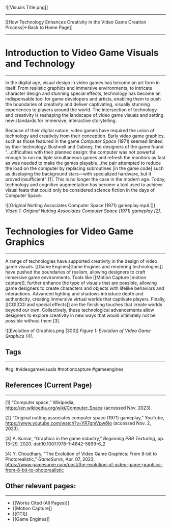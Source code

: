 ![[Visuals Title.png]]
___
[[How Technology Enhances Creativity in the Video Game Creation Process|←Back to Home Page]]
____
# Introduction to Video Game Visuals and Technology
____
In the digital age, visual design in video games has become an art form in itself. From realistic graphics and immersive environments, to intricate character design and stunning special effects, technology has become an indispensable tool for game developers and artists, enabling them to push the boundaries of creativity and deliver captivating, visually stunning experiences to players around the world. The intersection of technology and creativity is reshaping the landscape of video game visuals and setting new standards for immersive, interactive storytelling.

Because of their digital nature, video games have required the union of technology and creativity from their conception. Early video game graphics, such as those featured in the game _Computer Space_ (1971) seemed limited by their technology. Bushnell and Dabney, the designers of the game found "...difficulties with their planned design: the computer was not powerful enough to run multiple simultaneous games and refresh the monitors as fast as was needed to make the games playable...the pair attempted to reduce the load on the computer by replacing subroutines [in the game code] such as displaying the background stars—with specialized hardware, but it proved insufficient" [1]. This is no longer the case in the modern age. Today, technology and cognitive augmentation has become a tool used to achieve visual feats that could only be considered science fiction in the days of Computer Space.

![[Original Nutting Associates Computer Space (1971) gameplay.mp4 |]]
_Video 1: Original Nutting Associates Computer Space (1971) gameplay [2]._

# Technologies for Video Game Graphics
___

A range of technologies have supported creativity in the design of video game visuals. [[Game Engines|Game Engines and rendering technologies]] have pushed the boundaries of realism, allowing designers to craft immersive game environments. Tools like [[Motion Capture |motion capture]], further enhance the type of visuals that are possible, allowing game designers to create characters and objects with lifelike behaviors and interactions. Advanced lighting and shadows introduce depth and authenticity, creating immersive virtual worlds that captivate players. Finally, [[CGI|CGI and special effects]] are the finishing touches that create worlds beyond our own. Collectively, these technological advancements allow designers to explore creativity in new ways that would ultimately not be possible without them [3].

![[Evolution of Graphics.png |300]]
_Figure 1: Evolution of Video Game Graphics [4]._
## Tags
_____
#cgi #videogamevisuals #motioncapture #gameengines
## References (Current Page)
____
[1] “Computer space,” Wikipedia, https://en.wikipedia.org/wiki/Computer_Space (accessed Nov. 2023).

[2] “Original nutting associates computer space (1971) gameplay,” YouTube, https://www.youtube.com/watch?v=YR7gmVpw6Io (accessed Nov. 2, 2023).

[3] A. Kumar, “Graphics in the game industry,” _Beginning PBR Texturing_, pp. 13–29, 2020. doi:10.1007/978-1-4842-5899-6_2

[4] Y. Choudhary, “The Evolution of Video Game Graphics: From 8-bit to Photorealistic,” _GameSurve_, Apr. 07, 2023. https://www.gamesurve.com/post/the-evolution-of-video-game-graphics-from-8-bit-to-photorealistic‌
## Other relevant pages:
_____
- [[Works Cited (All Pages)]] 
- [[Motion Capture]]
- [[CGI]]
- [[Game Engines]]
